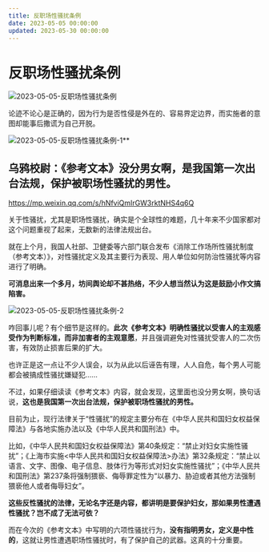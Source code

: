 ```yaml
---
title: 反职场性骚扰条例
date: 2023-05-05 00:00:00
updated: 2023-05-30 00:00:00
---
```


# 反职场性骚扰条例

![2023-05-05-反职场性骚扰条例](assets/2023-05-05-反职场性骚扰条例.jpeg)

论迹不论心是正确的，因为行为是否性侵是外在的、容易界定边界，而实施者的意图却能事后撒谎为自己开脱。

![2023-05-05-反职场性骚扰条例-1](assets/2023-05-05-反职场性骚扰条例-1.png)**

## 乌鸦校尉：《参考文本》没分男女啊，是我国第一次出台法规，保护被职场性骚扰的男性。

https://mp.weixin.qq.com/s/hNfviQmIrGW3rktNHS4q6Q

关于性骚扰，尤其是职场性骚扰，确实是个全球性的难题，几十年来不少国家都对这个问题重视了起来，无数新的法律法规出台。

就在上个月，我国人社部、卫健委等六部门联合发布《消除工作场所性骚扰制度（参考文本）》，对性骚扰定义及其主要行为表现、用人单位如何防治性骚扰等内容进行了明确。

**可消息出来一个多月，坊间舆论却不甚热络，不少人想当然认为这是鼓励小作文搞陷害。**

![2023-05-05-反职场性骚扰条例-2](assets/2023-05-05-反职场性骚扰条例-2.png)

咋回事儿呢？有个细节是这样的。**此次《参考文本》明确性骚扰以受害人的主观感受作为判断标准，而非加害者的主观意愿**，并且强调避免对性骚扰受害人的二次伤害，有效防止损害后果的扩大。

也许正是这一点让不少人误会，以为从此以后诬告有理，人人自危，每个男人可能都会被搞成性骚扰嫌疑犯……

不过，如果仔细读读《参考文本》内容，就会发现，这里面也没分男女啊，换句话说，**这也是我国第一次出台法规，保护被职场性骚扰的男性。**

目前为止，现行法律关于“性骚扰”的规定主要分布在《中华人民共和国妇女权益保障法》与各地实施办法以及《中华人民共和国刑法》中。

比如，《中华人民共和国妇女权益保障法》第40条规定：“禁止对妇女实施性骚扰”；《上海市实施<中华人民共和国妇女权益保障法>办法》第32条规定：“禁止以语言、文字、图像、电子信息、肢体行为等形式对妇女实施性骚扰”；《中华人民共和国刑法》第237条将强制猥亵、侮辱罪定性为“以暴力、胁迫或者其他方法强制猥亵他人或者侮辱妇女”。

**这些反性骚扰的法律，无论名字还是内容，都讲明是要保护妇女，那如果男性遭遇性骚扰？岂不成了无法可依？**

而在今次的《参考文本》中写明的六项性骚扰行为，**没有指明男女，定义是中性的**，这就让男性遭遇职场性骚扰时，有了保护自己的武器。这真的十分重要。
